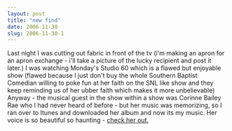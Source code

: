 ```yaml
---
layout: post
title: "new find"
date: 2006-11-30
slug: 2006-11-30-1
---
```


Last night I was cutting out fabric in front of the tv (i&apos;m making an apron for an apron exchange - i&apos;ll take a picture of the lucky recipient and post it later.)  I was watching Monday&apos;s Studio 60 which is a flawed but enjoyable show (flawed because I just don&apos;t buy the whole Southern Baptist Comedian willing to poke fun at her faith on the SNL like show and they keep reminding us of her ubber faith which makes it more unbelievable) Anyway - the musical guest in the show within a show was Corinne Bailey Rae who I had never heard of before - but her music was  memorizing, so I ran over to Itunes and downloaded her album and now its my music.  Her voice is so beautiful so haunting  - [ check her out.](http://www.corinnebaileyrae.net/) 
